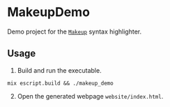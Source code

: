 # MakeupDemo

Demo project for the [`Makeup`](https://github.com/elixir-makeup/makeup) syntax highlighter.

## Usage

1. Build and run the executable.
```shell
mix escript.build && ./makeup_demo
```

2. Open the generated webpage `website/index.html`.

